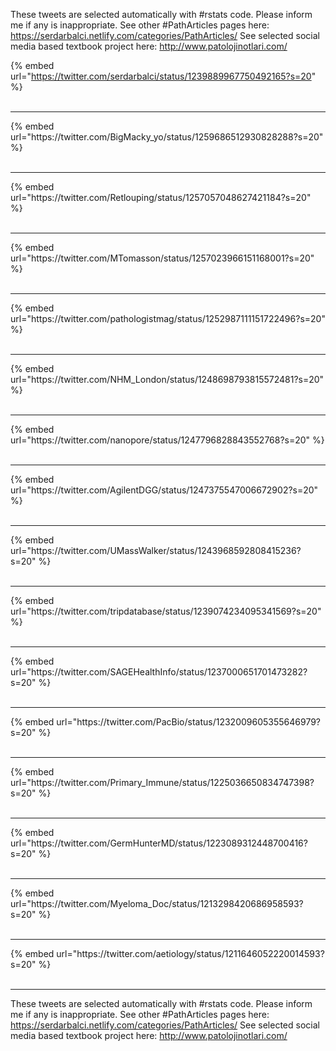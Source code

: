 

These tweets are selected automatically with #rstats code. Please inform me if any is inappropriate.
See other #PathArticles pages here: https://serdarbalci.netlify.com/categories/PathArticles/ 
See selected social media based textbook project here: http://www.patolojinotlari.com/

{% embed url="https://twitter.com/serdarbalci/status/1239889967750492165?s=20" %}<br>
<br>
<hr>
{% embed url="https://twitter.com/BigMacky_yo/status/1259686512930828288?s=20" %}<br>
<br>
<hr>
{% embed url="https://twitter.com/Retlouping/status/1257057048627421184?s=20" %}<br>
<br>
<hr>
{% embed url="https://twitter.com/MTomasson/status/1257023966151168001?s=20" %}<br>
<br>
<hr>
{% embed url="https://twitter.com/pathologistmag/status/1252987111151722496?s=20" %}<br>
<br>
<hr>
{% embed url="https://twitter.com/NHM_London/status/1248698793815572481?s=20" %}<br>
<br>
<hr>
{% embed url="https://twitter.com/nanopore/status/1247796828843552768?s=20" %}<br>
<br>
<hr>
{% embed url="https://twitter.com/AgilentDGG/status/1247375547006672902?s=20" %}<br>
<br>
<hr>
{% embed url="https://twitter.com/UMassWalker/status/1243968592808415236?s=20" %}<br>
<br>
<hr>
{% embed url="https://twitter.com/tripdatabase/status/1239074234095341569?s=20" %}<br>
<br>
<hr>
{% embed url="https://twitter.com/SAGEHealthInfo/status/1237000651701473282?s=20" %}<br>
<br>
<hr>
{% embed url="https://twitter.com/PacBio/status/1232009605355646979?s=20" %}<br>
<br>
<hr>
{% embed url="https://twitter.com/Primary_Immune/status/1225036650834747398?s=20" %}<br>
<br>
<hr>
{% embed url="https://twitter.com/GermHunterMD/status/1223089312448700416?s=20" %}<br>
<br>
<hr>
{% embed url="https://twitter.com/Myeloma_Doc/status/1213298420686958593?s=20" %}<br>
<br>
<hr>
{% embed url="https://twitter.com/aetiology/status/1211646052220014593?s=20" %}<br>
<br>
<hr>


These tweets are selected automatically with #rstats code. Please inform me if any is inappropriate.
See other #PathArticles pages here: https://serdarbalci.netlify.com/categories/PathArticles/ 
See selected social media based textbook project here: http://www.patolojinotlari.com/
